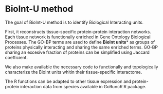 # **BioInt-U method**



The goal of BioInt-U method is to identify Biological Interacting units. 



First, it reconstructs tissue-specific protein-protein interaction networks. Each tissue network is functionally enriched in Gene Ontology Biological Processes. The GO-BP terms are used to define **BioInt units*** as groups of proteins physically interacting and sharing the same enriched terms. GO-BP sharing an excesive fraction of proteins can be simplified using  Jaccard coefficient.



We also make available the necessary code to functionally and topologically characterize the BioInt units whitin their tissue-specific interactome.



The R functions can be adapted to other tissue expression and protein-protein interaction data from species available in GoRuncR R package.

